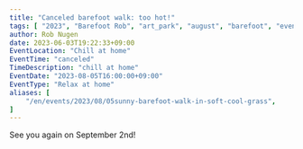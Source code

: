 ```yaml
---
title: "Canceled barefoot walk: too hot!"
tags: [ "2023", "Barefoot Rob", "art_park", "august", "barefoot", "event", "canceled", "はだし", "新百合ヶ丘駅", "裸足のロブ" ]
author: Rob Nugen
date: 2023-06-03T19:22:33+09:00
EventLocation: "Chill at home"
EventTime: "canceled"
TimeDescription: "chill at home"
EventDate: "2023-08-05T16:00:00+09:00"
EventType: "Relax at home"
aliases: [
    "/en/events/2023/08/05sunny-barefoot-walk-in-soft-cool-grass",
]
---
```


See you again on September 2nd!
